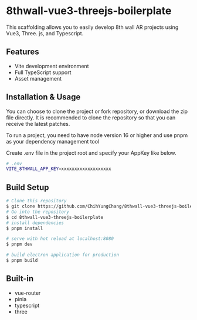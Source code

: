 # 8thwall-vue3-threejs-boilerplate

This scaffolding allows you to easily develop 8th wall AR projects using Vue3, Three. js, and Typescript.

## Features
- Vite development environment
- Full TypeScript support
- Asset management
 
## Installation & Usage
You can choose to clone the project or fork repository, or download the zip file directly. It is recommended to clone the repository so that you can receive the latest patches.

To run a project, you need to have node version 16 or higher and use pnpm as your dependency management tool

Create .env file in the project root and specify your AppKey like below.

```bash
# .env
VITE_8THWALL_APP_KEY=xxxxxxxxxxxxxxxxxxx

```

## Build Setup
```bash
# Clone this repository
$ git clone https://github.com/ChihYungChang/8thwall-vue3-threejs-boilerplate.git
# Go into the repository
$ cd 8thwall-vue3-threejs-boilerplate
# install dependencies
$ pnpm install

# serve with hot reload at localhost:8080
$ pnpm dev

# build electron application for production
$ pnpm build
```

## Built-in
- vue-router
- pinia
- typescript
- three